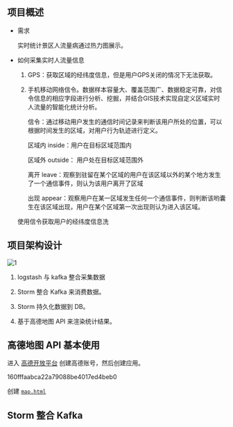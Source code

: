 ## 项目概述

- 需求

    实时统计景区人流量病通过热力图展示。

- 如何采集实时人流量信息

    1. GPS：获取区域的经纬度信息，但是用户GPS关闭的情况下无法获取。

    2. 手机移动网络信令。数据样本容量大、覆盖范围广、数据稳定可靠，对信令信息的相应字段进行分析、挖掘，并结合GIS技术实现自定义区域实时人流量的智能化统计分析。

        信令：通过移动用户发生的通信时间记录来判断该用户所处的位置，可以根据时间发生的区域，对用户行为轨迹进行定义。
        
        区域内 inside：用户在目标区域范围内

        区域外 outside： 用户处在目标区域范围外

        离开 leave：观察到驻留在某个区域的用户在该区域以外的某个地方发生了一个通信事件，则认为该用户离开了区域

        出现 appear：观察用户在某一区域发生任何一个通信事件，则判断该哟囊生在该区域出现，用户在某个区域第一次出现则认为进入该区域。

    使用信令获取用户的经纬度信息洗


## 项目架构设计

![1](https://github.com/jiaoqiyuan/pics/raw/master/sxt/Strom-project.png)

1. logstash 与 kafka 整合采集数据

2. Storm 整合 Kafka 来消费数据。

3. Storm 持久化数据到 DB。

4. 基于高德地图 API 来渲染统计结果。

## 高德地图 API 基本使用

进入 [高德开放平台](https://lbs.amap.com/) 创建高德账号，然后创建应用。

160fffaabca22a79088be4017ed4beb0

创建 [`map.html`](https://github.com/jiaoqiyuan/pics/raw/master/sxt/Strom-project.png)

## Storm 整合 Kafka

